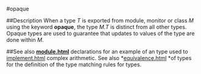 
#opaque

##Description
When a type *T* is exported from module, monitor or class *M* using the keyword **opaque**, the type *M.T* is distinct from all other types. Opaque types are used to guarantee that updates to values of the type are done within *M*.

##See also
**[module.html](module)** declarations for an example of an [](opaque) type used to [implement.html](implement) complex arithmetic. See also *[equivalence.html](equivalence) *of types for the definition of the type matching rules for [](opaque) types.
